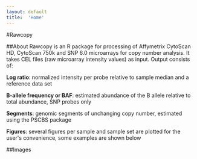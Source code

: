 ```yaml
---
layout: default
title:  'Home'
---
```


#Rawcopy

##About
Rawcopy is an R package for processing of Affymetrix CytoScan HD, CytoScan 750k and SNP 6.0 microarrays for copy number analysis. It takes CEL files (raw microarray intensity values) as input. Output consists of: 

<b>Log ratio</b>: normalized intensity per probe relative to sample median and a reference data set

<b>B-allele frequency or BAF</b>: estimated abundance of the B allele relative to total abundance, SNP probes only

<b>Segments</b>: genomic segments of unchanging copy number, estimated using the PSCBS package

<b>Figures</b>: several figures per sample and sample set are plotted for the user's convenience, some examples are shown below


##Images






